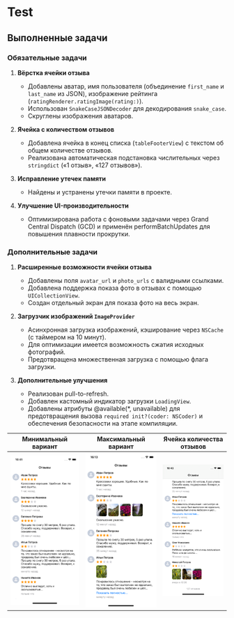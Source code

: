 # Test

## Выполненные задачи  

### Обязательные задачи  

1. **Вёрстка ячейки отзыва**  
   - Добавлены аватар, имя пользователя (объединение `first_name` и `last_name` из JSON), изображение рейтинга (`ratingRenderer.ratingImage(rating:)`).  
   - Использован `SnakeCaseJSONDecoder` для декодирования `snake_case`.  
   - Скруглены изображения аватаров.  

2. **Ячейка с количеством отзывов**  
   - Добавлена ячейка в конец списка (`tableFooterView`) с текстом об общем количестве отзывов.  
   - Реализована автоматическая подстановка числительных через `stringdict` («1 отзыв», «127 отзывов»).  

3. **Исправление утечек памяти**  
   - Найдены и устранены утечки памяти в проекте.  

4. **Улучшение UI-производительности**  
   - Оптимизирована работа с фоновыми задачами через Grand Central Dispatch (GCD) и применён performBatchUpdates для повышения плавности прокрутки.  

### Дополнительные задачи  

1. **Расширенные возможности ячейки отзыва**  
   - Добавлены поля `avatar_url` и `photo_urls` с валидными ссылками.  
   - Добавлена поддержка показа фото в отзывах с помощью `UICollectionView`.
   - Создан отдельный экран для показа фото на весь экран.     

2. **Загрузчик изображений `ImageProvider`**    
   - Асинхронная загрузка изображений, кэширование через `NSCache` (с таймером на 10 минут).  
   - Для оптимизации имеется возможность сжатия исходных фотографий.  
   - Предотвращена множественная загрузка с помощью флага загрузки.  

5. **Дополнительные улучшения**    
   - Реализован pull-to-refresh.  
   - Добавлен кастомный индикатор загрузки `LoadingView`.  
   - Добавлены атрибуты @available(*, unavailable) для предотвращения вызова `required init?(coder: NSCoder)` и обеспечения безопасности на этапе компиляции.

Минимальный вариант|Максимальный вариант|Ячейка количества отзывов
-|-|-
![Минимальный вариант](/Screenshots/1.png) | ![Максимальный вариант](/Screenshots/2.png) | ![Ячейка количества отзывов](/Screenshots/3.png)


